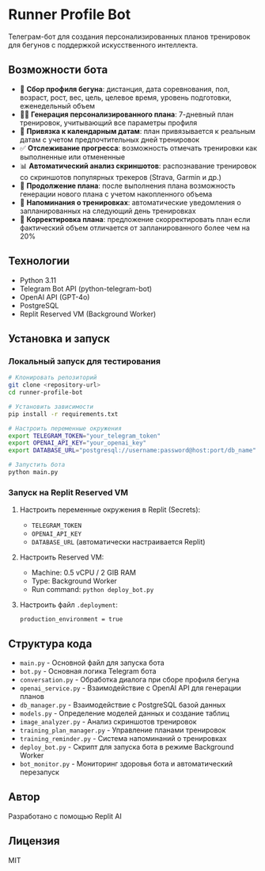# Runner Profile Bot

Телеграм-бот для создания персонализированных планов тренировок для бегунов с поддержкой искусственного интеллекта.

## Возможности бота

- 👤 **Сбор профиля бегуна**: дистанция, дата соревнования, пол, возраст, рост, вес, цель, целевое время, уровень подготовки, еженедельный объем
- 🏃‍♂️ **Генерация персонализированного плана**: 7-дневный план тренировок, учитывающий все параметры профиля
- 📅 **Привязка к календарным датам**: план привязывается к реальным датам с учетом предпочтительных дней тренировок
- ✅ **Отслеживание прогресса**: возможность отмечать тренировки как выполненные или отмененные
- 📊 **Автоматический анализ скриншотов**: распознавание тренировок со скриншотов популярных трекеров (Strava, Garmin и др.)
- 🔄 **Продолжение плана**: после выполнения плана возможность генерации нового плана с учетом накопленного объема
- 🔔 **Напоминания о тренировках**: автоматические уведомления о запланированных на следующий день тренировках
- 🎯 **Корректировка плана**: предложение скорректировать план если фактический объем отличается от запланированного более чем на 20%

## Технологии

- Python 3.11
- Telegram Bot API (python-telegram-bot)
- OpenAI API (GPT-4o)
- PostgreSQL
- Replit Reserved VM (Background Worker)

## Установка и запуск

### Локальный запуск для тестирования

```bash
# Клонировать репозиторий
git clone <repository-url>
cd runner-profile-bot

# Установить зависимости
pip install -r requirements.txt

# Настроить переменные окружения
export TELEGRAM_TOKEN="your_telegram_token"
export OPENAI_API_KEY="your_openai_key"
export DATABASE_URL="postgresql://username:password@host:port/db_name"

# Запустить бота
python main.py
```

### Запуск на Replit Reserved VM

1. Настроить переменные окружения в Replit (Secrets):
   - `TELEGRAM_TOKEN`
   - `OPENAI_API_KEY`
   - `DATABASE_URL` (автоматически настраивается Replit)

2. Настроить Reserved VM:
   - Machine: 0.5 vCPU / 2 GIB RAM
   - Type: Background Worker
   - Run command: `python deploy_bot.py`

3. Настроить файл `.deployment`:
   ```
   production_environment = true
   ```

## Структура кода

- `main.py` - Основной файл для запуска бота
- `bot.py` - Основная логика Telegram бота
- `conversation.py` - Обработка диалога при сборе профиля бегуна
- `openai_service.py` - Взаимодействие с OpenAI API для генерации планов
- `db_manager.py` - Взаимодействие с PostgreSQL базой данных
- `models.py` - Определение моделей данных и создание таблиц
- `image_analyzer.py` - Анализ скриншотов тренировок
- `training_plan_manager.py` - Управление планами тренировок
- `training_reminder.py` - Система напоминаний о тренировках
- `deploy_bot.py` - Скрипт для запуска бота в режиме Background Worker
- `bot_monitor.py` - Мониторинг здоровья бота и автоматический перезапуск

## Автор

Разработано с помощью Replit AI

## Лицензия

MIT